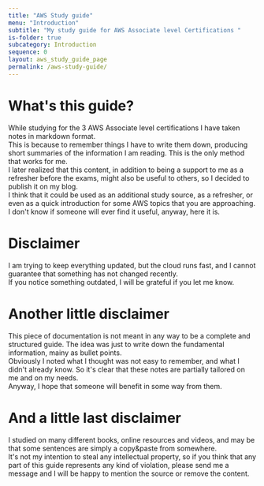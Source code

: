 ```yaml
---
title: "AWS Study guide"
menu: "Introduction"
subtitle: "My study guide for AWS Associate level Certifications "
is-folder: true
subcategory: Introduction
sequence: 0
layout: aws_study_guide_page
permalink: /aws-study-guide/
---
```



# What's this guide?

While studying for the 3 AWS Associate level certifications I have taken notes in markdown format.  
This is because to remember things I have to write them down, producing short summaries of the information I am reading. This is the only method that works for me.  
I later realized that this content, in addition to being a support to me as a refresher before the exams, might also be useful to others, so I decided to publish it on my blog.  
I think that it could be used as an additional study source, as a refresher, or even as a quick introduction for some AWS topics that you are approaching.  
I don't know if someone will ever find it useful, anyway, here it is.

# Disclaimer
I am trying to keep everything updated, but the cloud runs fast, and I cannot guarantee that something has not changed recently.  
If you notice something outdated, I will be grateful if you let me know.

# Another little disclaimer
This piece of documentation is not meant in any way to be a complete and structured guide. The idea was just to write down the fundamental information, mainy as bullet points.  
Obviously I noted what I thought was not easy to remember, and what I didn't already know. So it's clear that these notes are partially tailored on me and on my needs.  
Anyway, I hope that someone will benefit in some way from them.

# And a little last disclaimer
I studied on many different books, online resources and videos, and may be that some sentences are simply a copy&paste from somewhere.  
It's not my intention to steal any intellectual property, so if you think that any part of this guide represents any kind of violation, please send me a message and I will be happy to mention the source or remove the content.
